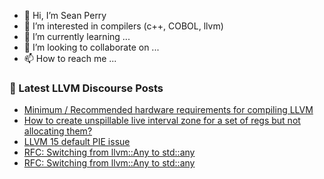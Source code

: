 - 👋 Hi, I’m Sean Perry
- 👀 I’m interested in compilers (c++, COBOL, llvm)
- 🌱 I’m currently learning ...
- 💞️ I’m looking to collaborate on ...
- 📫 How to reach me ...

<!---
s66perry/s66perry is a ✨ special ✨ repository because its `README.md` (this file) appears on your GitHub profile.
You can click the Preview link to take a look at your changes.
--->
### 📕 Latest LLVM Discourse Posts

<!-- DISCOURSE-LLVM:START -->
- [Minimum / Recommended hardware requirements for compiling LLVM](https://discourse.llvm.org/t/minimum-recommended-hardware-requirements-for-compiling-llvm/67151#post_5)
- [How to create unspillable live interval zone for a set of regs but not allocating them?](https://discourse.llvm.org/t/how-to-create-unspillable-live-interval-zone-for-a-set-of-regs-but-not-allocating-them/67175#post_2)
- [LLVM 15 default PIE issue](https://discourse.llvm.org/t/llvm-15-default-pie-issue/67125#post_15)
- [RFC: Switching from llvm::Any to std::any](https://discourse.llvm.org/t/rfc-switching-from-llvm-any-to-std-any/67176#post_3)
- [RFC: Switching from llvm::Any to std::any](https://discourse.llvm.org/t/rfc-switching-from-llvm-any-to-std-any/67176#post_2)
<!-- DISCOURSE-LLVM:END -->

